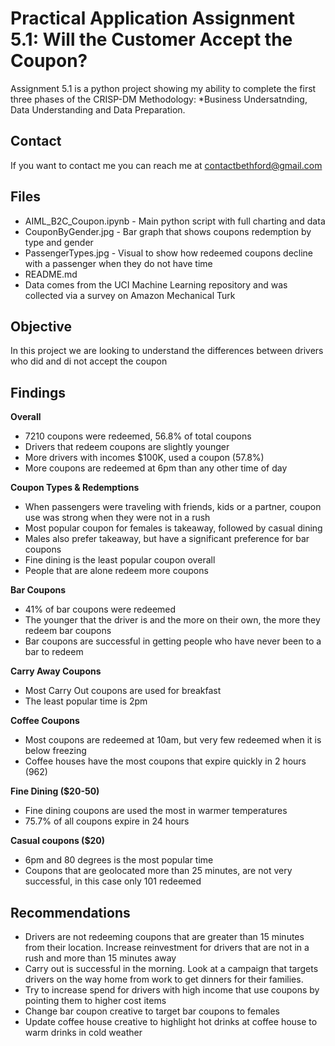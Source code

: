 # Practical Application Assignment 5.1: Will the Customer Accept the Coupon?

Assignment 5.1 is a python project showing my ability to complete the first three phases of the CRISP-DM Methodology: *Business Undersatnding, Data Understanding and Data Preparation.  


## Contact 
If you want to contact me you can reach me at contactbethford@gmail.com

## Files
* AIML_B2C_Coupon.ipynb - Main python script with full charting and data
* CouponByGender.jpg - Bar graph that shows coupons redemption by type and gender
* PassengerTypes.jpg - Visual to show how redeemed coupons decline with a passenger when they do not have time 
* README.md
* Data comes from the UCI Machine Learning repository and was collected via a survey on Amazon Mechanical Turk

## Objective
In this project we are looking to understand the differences between drivers who did and di not accept the coupon 

## Findings

**Overall**
- 7210 coupons were redeemed, 56.8% of total coupons
- Drivers that redeem coupons are slightly younger
- More drivers with incomes $100K, used a coupon (57.8%) 
- More coupons are redeemed at 6pm than any other time of day

**Coupon Types & Redemptions**
- When passengers were traveling with friends, kids or a partner, coupon use was strong when they were not in a rush 
- Most popular coupon for females is takeaway, followed by casual dining
- Males also prefer takeaway, but have a significant preference for bar coupons
- Fine dining is the least popular coupon overall
- People that are alone redeem more coupons

**Bar Coupons**
- 41% of bar coupons were redeemed
- The younger that the driver is and the more on their own, the more they redeem bar coupons
- Bar coupons are successful in getting people who have never been to a bar to redeem

**Carry Away Coupons**
- Most Carry Out coupons are used for breakfast
- The least popular time is 2pm

**Coffee Coupons**
- Most coupons are redeemed at 10am, but very few redeemed when it is below freezing
- Coffee houses have the most coupons that expire quickly in 2 hours (962) 

**Fine Dining ($20-50)**
- Fine dining coupons are used the most in warmer temperatures
- 75.7% of all coupons expire in 24 hours

**Casual coupons ($20)**
- 6pm and 80 degrees is the most popular time
- Coupons that are geolocated more than 25 minutes, are not very successful, in this case only 101 redeemed


## Recommendations
- Drivers are not redeeming coupons that are greater than 15 minutes from their location.  Increase reinvestment for drivers that are not in a rush and more than 15 minutes away 
- Carry out is successful in the morning.  Look at a campaign that targets drivers on the way home from work to get dinners for their families. 
- Try to increase spend for drivers with high income that use coupons by pointing them to higher cost items
- Change bar coupon creative to target bar coupons to females
- Update coffee house creative to highlight hot drinks at coffee house to warm drinks in cold weather
